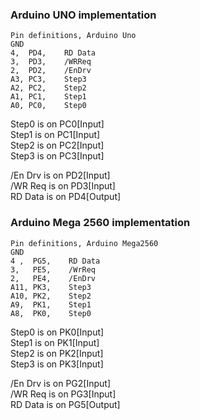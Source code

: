 ### Arduino UNO implementation  

~~~
Pin definitions, Arduino Uno
GND
4,  PD4,    RD Data
3,  PD3,    /WRReq
2,  PD2,    /EnDrv
A3, PC3,    Step3
A2, PC2,    Step2
A1, PC1,    Step1
A0, PC0,    Step0
~~~

Step0 is on PC0[Input]  
Step1 is on PC1[Input]  
Step2 is on PC2[Input]  
Step3 is on PC3[Input]  

/En Drv is on PD2[Input]  
/WR Req is on PD3[Input]  
RD Data is on PD4[Output]  

### Arduino Mega 2560 implementation  

~~~
Pin definitions, Arduino Mega2560
GND
4 ,  PG5,    RD Data
3,   PE5,    /WrReq
2,   PE4,    /EnDrv
A11, PK3,    Step3
A10, PK2,    Step2
A9,  PK1,    Step1
A8,  PK0,    Step0  
~~~

Step0 is on PK0[Input]  
Step1 is on PK1[Input]  
Step2 is on PK2[Input]  
Step3 is on PK3[Input]  

/En Drv is on PG2[Input]  
/WR Req is on PG3[Input]  
RD Data is on PG5[Output]  
